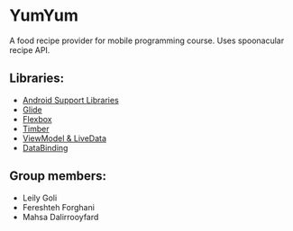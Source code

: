 
# YumYum

A food recipe provider for mobile programming course. Uses spoonacular recipe API.


## Libraries:

* [Android Support Libraries](https://developer.android.com/topic/libraries/support-library/revisions)
* [Glide](https://github.com/bumptech/glide)
* [Flexbox](https://github.com/google/flexbox-layout)
* [Timber](https://github.com/JakeWharton/timber)
* [ViewModel & LiveData](https://developer.android.com/topic/libraries/architecture/adding-components)
* [DataBinding](https://developer.android.com/topic/libraries/data-binding/)

## Group members:

* Leily Goli
* Fereshteh Forghani
* Mahsa Dalirrooyfard
